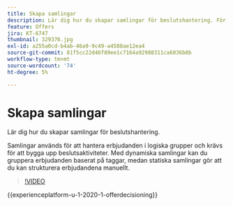 ```yaml
---
title: Skapa samlingar
description: Lär dig hur du skapar samlingar för beslutshantering. För samlingar finns regler för behörighet kopplade till dem så att du kan visa dem endast för relevanta kunder.
feature: Offers
jira: KT-6747
thumbnail: 329376.jpg
exl-id: a255a0cd-b4ab-46a9-9c49-a4588ae12ea4
source-git-commit: 81f5cc22d46f89ee1c7164a92988311ca6036b8b
workflow-type: tm+mt
source-wordcount: '74'
ht-degree: 5%

---
```


# Skapa samlingar

Lär dig hur du skapar samlingar för beslutshantering.

Samlingar används för att hantera erbjudanden i logiska grupper och krävs för att bygga upp beslutsaktiviteter. Med dynamiska samlingar kan du gruppera erbjudanden baserat på taggar, medan statiska samlingar gör att du kan strukturera erbjudandena manuellt.

>[!VIDEO](https://video.tv.adobe.com/v/329376?quality=12&learn=on)

{{experienceplatform-u-1-2020-1-offerdecisioning}}